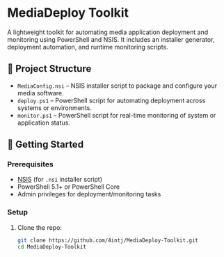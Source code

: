 # MediaDeploy Toolkit

A lightweight toolkit for automating media application deployment and monitoring using PowerShell and NSIS. It includes an installer generator, deployment automation, and runtime monitoring scripts.

## 📁 Project Structure

- `MediaConfig.nsi` – NSIS installer script to package and configure your media software.
- `deploy.ps1` – PowerShell script for automating deployment across systems or environments.
- `monitor.ps1` – PowerShell script for real-time monitoring of system or application status.

## 🚀 Getting Started

### Prerequisites

- [NSIS](https://nsis.sourceforge.io/Download) (for `.nsi` installer script)
- PowerShell 5.1+ or PowerShell Core
- Admin privileges for deployment/monitoring tasks

### Setup

1. Clone the repo:
   ```bash
   git clone https://github.com/4intj/MediaDeploy-Toolkit.git
   cd MediaDeploy-Toolkit
